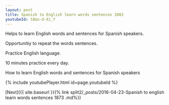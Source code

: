```yaml
---
layout: post
title: Spanish to English learn words sentences 2083 
youtubeId: tAUu-d-Xi_Y
---
```

 
 
Helps to learn English words and sentences for Spanish speakers.

Opportunitiy to repeat the words sentences. 

Practice English language. 
 
10 minutes practice every day. 
 
How to learn English words and sentences for Spanish speakers 
 
{% include youtubePlayer.html id=page.youtubeId %}
 
 
[Next]({{ site.baseurl }}{% link  split2/_posts/2016-04-23-Spanish to english learn words sentences 1873 .md%})
 
